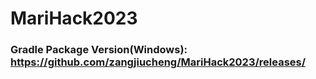 # MariHack2023

### Gradle Package Version(Windows): https://github.com/zangjiucheng/MariHack2023/releases/
